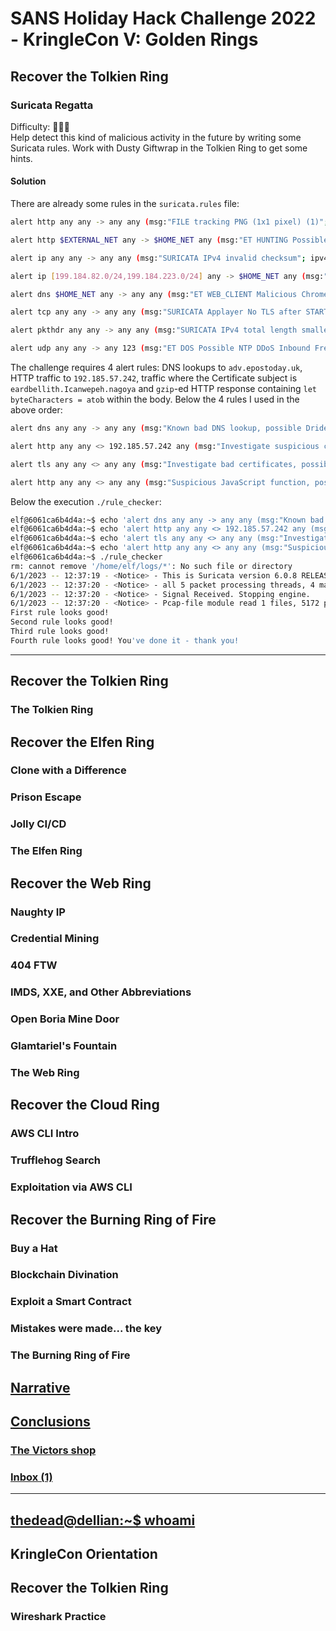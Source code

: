 # SANS Holiday Hack Challenge 2022 - KringleCon V: Golden Rings
## Recover the Tolkien Ring
### Suricata Regatta
Difficulty: :christmas_tree::christmas_tree::christmas_tree:  
Help detect this kind of malicious activity in the future by writing some Suricata rules. Work with Dusty Giftwrap in the Tolkien Ring to get some hints.

#### Solution
There are already some rules in the `suricata.rules` file:
```bash
alert http any any -> any any (msg:"FILE tracking PNG (1x1 pixel) (1)"; filemagic:"PNG image data, 1 x 1,"; sid:19; rev:1;)
```
```bash
alert http $EXTERNAL_NET any -> $HOME_NET any (msg:"ET HUNTING Possible ELF executable sent when remote host claims to send a Text File"; flow:established,from_server; http.header; content:"Content-Type|3a 20|text/plain"; file.data; content:"|7f 45 4c 46|"; startswith; fast_pattern; isdataat:3000,relative; classtype:bad-unknown; sid:2032973; rev:1; metadata:updated_at 2021_05_18;)
```
```bash
alert ip any any -> any any (msg:"SURICATA IPv4 invalid checksum"; ipv4-csum:invalid; classtype:protocol-command-decode; sid:2200073; rev:2;)
```
```bash
alert ip [199.184.82.0/24,199.184.223.0/24] any -> $HOME_NET any (msg:"ET DROP Spamhaus DROP Listed Traffic Inbound group 27"; reference:url,www.spamhaus.org/drop/drop.lasso; threshold: type limit, track by_src, seconds 3600, count 1; classtype:misc-attack; flowbits:set,ET.Evil; flowbits:set,ET.DROPIP; sid:2400026; rev:3398; metadata:updated_at 2022_10_06;)
```
```bash
alert dns $HOME_NET any -> any any (msg:"ET WEB_CLIENT Malicious Chrome Extension Domain Request (stickies .pro in DNS Lookup)"; dns.query; content:"stickies.pro"; nocase; sid:2025218; rev:4;)
```
```bash
alert tcp any any -> any any (msg:"SURICATA Applayer No TLS after STARTTLS"; flow:established; app-layer-event:applayer_no_tls_after_starttls; flowint:applayer.anomaly.count,+,1; classtype:protocol-command-decode; sid:2260004; rev:2;)
```
```bash
alert pkthdr any any -> any any (msg:"SURICATA IPv4 total length smaller than header size"; decode-event:ipv4.iplen_smaller_than_hlen; classtype:protocol-command-decode; sid:2200002; rev:2;)
```
```bash
alert udp any any -> any 123 (msg:"ET DOS Possible NTP DDoS Inbound Frequent Un-Authed GET_RESTRICT Requests IMPL 0x02"; content:"|00 02 10|"; offset:1; depth:3; byte_test:1,!&,128,0; byte_test:1,&,4,0; byte_test:1,&,2,0; byte_test:1,&,1,0; threshold: type both,track by_dst,count 2,seconds 60; classtype:attempted-dos; sid:2019021; rev:3; metadata:created_at 2014_08_26, updated_at 2014_08_26;)
```

The challenge requires 4 alert rules: DNS lookups to `adv.epostoday.uk`, HTTP traffic to `192.185.57.242`, traffic where the Certificate subject is `eardbellith.Icanwepeh.nagoya` and `gzip`-ed HTTP response containing `let byteCharacters = atob` within the body. Below the 4 rules I used in the above order:
```bash
alert dns any any -> any any (msg:"Known bad DNS lookup, possible Dridex infection"; dns.query; content:"adv.epostoday.uk"; nocase; sid:1; rev:1;)
```
```bash
alert http any any <> 192.185.57.242 any (msg:"Investigate suspicious connections, possible Dridex infection"; sid:2; rev:1;)
```
```bash
alert tls any any <> any any (msg:"Investigate bad certificates, possible Dridex infection"; tls.cert_subject; content:"CN=heardbellith.Icanwepeh.nagoya"; isdataat:!1,relative; sid:3; rev:1;)
```
```bash
alert http any any <> any any (msg:"Suspicious JavaScript function, possible Dridex infection"; http.accept_enc; http.response_body; content:"let byteCharacters = atob"; sid:4; rev:1;)
```

Below the execution `./rule_checker`:
```bash
elf@6061ca6b4d4a:~$ echo 'alert dns any any -> any any (msg:"Known bad DNS lookup, possible Dridex infection"; dns.query; content:"adv.epostoday.uk"; nocase; sid:1; rev:1;)' >> suricata.rules
elf@6061ca6b4d4a:~$ echo 'alert http any any <> 192.185.57.242 any (msg:"Investigate suspicious connections, possible Dridex infection"; sid:2; rev:1;)' >> suricata.rules
elf@6061ca6b4d4a:~$ echo 'alert tls any any <> any any (msg:"Investigate bad certificates, possible Dridex infection"; tls.cert_subject; content:"CN=heardbellith.Icanwepeh.nagoya"; isdataat:!1,relative; sid:3; rev:1;)' >> suricata.rules
elf@6061ca6b4d4a:~$ echo 'alert http any any <> any any (msg:"Suspicious JavaScript function, possible Dridex infection"; http.accept_enc; http.response_body; content:"let byteCharacters = atob"; sid:4; rev:1;)' >> suricata.rules
elf@6061ca6b4d4a:~$ ./rule_checker
rm: cannot remove '/home/elf/logs/*': No such file or directory
6/1/2023 -- 12:37:19 - <Notice> - This is Suricata version 6.0.8 RELEASE running in USER mode
6/1/2023 -- 12:37:20 - <Notice> - all 5 packet processing threads, 4 management threads initialized, engine started.
6/1/2023 -- 12:37:20 - <Notice> - Signal Received. Stopping engine.
6/1/2023 -- 12:37:20 - <Notice> - Pcap-file module read 1 files, 5172 packets, 3941260 bytes
First rule looks good!
Second rule looks good!
Third rule looks good!
Fourth rule looks good! You've done it - thank you!
```

---
## Recover the Tolkien Ring
### The Tolkien Ring
## Recover the Elfen Ring
### Clone with a Difference
### Prison Escape
### Jolly CI/CD
### The Elfen Ring
## Recover the Web Ring
### Naughty IP
### Credential Mining
### 404 FTW
### IMDS, XXE, and Other Abbreviations
### Open Boria Mine Door
### Glamtariel's Fountain
### The Web Ring
## Recover the Cloud Ring
### AWS CLI Intro
### Trufflehog Search
### Exploitation via AWS CLI
## Recover the Burning Ring of Fire
### Buy a Hat
### Blockchain Divination
### Exploit a Smart Contract
### Mistakes were made... the key
### The Burning Ring of Fire
## [Narrative](/README.md#narrative)
## [Conclusions](/README.md#conclusions)
### [The Victors shop](/README.md#the-victors-shop)
### [Inbox (1)](/README.md#inbox-1)
---
## [thedead@dellian:~$ whoami](/README.md#thedeaddellian-whoami)
## KringleCon Orientation
## Recover the Tolkien Ring
### Wireshark Practice